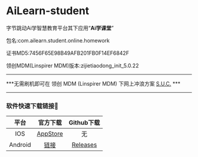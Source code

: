 # **AiLearn-student**
 字节跳动Ai学智慧教育平台其下应用“**Ai学课堂**”

包名:com.ailearn.student.online.homework

证书MD5:7456F65E98B49AFB201FB0F14EF6842F

领创MDM(Linspirer MDM)版本:zijietiaodong_init_5.0.22

------


***无需刷机即可在 领创 MDM (Linspirer MDM) 下网上冲浪方案 [S.U.C.](https://mbd.pub/o/bread/Y5yYkphs?discount_code=TJBOZN#) ***

------



### 软件快速下载链接🔗

|  平台   |                           官方下载                           |                          Github下载                          |
| :-----: | :----------------------------------------------------------: | :----------------------------------------------------------: |
|   IOS   | [AppStore](https://itunes.apple.com/cn/app/id1432507636?mt=8) |                              无                              |
| Android | [链接](https://byte-aixue-oss.ailearn100.cn/ailearn_student_online_homework.apk) | [Releases](https://github.com/mon030/AiLearn-student/releases/) |



